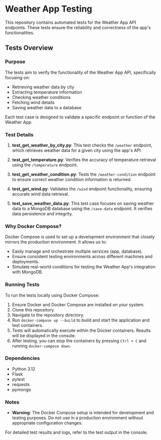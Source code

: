 # Weather App Testing

This repository contains automated tests for the Weather App API endpoints. These tests ensure the reliability and correctness of the app's functionalities.

## Tests Overview

### Purpose
The tests aim to verify the functionality of the Weather App API, specifically focusing on:
- Retrieving weather data by city
- Extracting temperature information
- Checking weather conditions
- Fetching wind details
- Saving weather data to a database

Each test case is designed to validate a specific endpoint or function of the Weather App.

### Test Details
1. **test_get_weather_by_city.py**: This test checks the `/weather` endpoint, which retrieves weather data for a given city using the app's API.

2. **test_get_temperature.py**: Verifies the accuracy of temperature retrieval using the `/temperature` endpoint.

3. **test_get_weather_condition.py**: Tests the `/weather-condition` endpoint to ensure correct weather condition information is returned.

4. **test_get_wind.py**: Validates the `/wind` endpoint functionality, ensuring accurate wind data retrieval.

5. **test_save_weather_data.py**: This test case focuses on saving weather data to a MongoDB database using the `/save-data` endpoint. It verifies data persistence and integrity.

### Why Docker Compose?
Docker Compose is used to set up a development environment that closely mirrors the production environment. It allows us to:
- Easily manage and orchestrate multiple services (app, database).
- Ensure consistent testing environments across different machines and deployments.
- Simulate real-world conditions for testing the Weather App's integration with MongoDB.

### Running Tests
To run the tests locally using Docker Compose:
1. Ensure Docker and Docker Compose are installed on your system.
2. Clone this repository.
3. Navigate to the repository directory.
4. Run `docker-compose up --build` to build and start the application and test containers.
5. Tests will automatically execute within the Docker containers. Results will be displayed in the console.
6. After testing, you can stop the containers by pressing `Ctrl + C` and running `docker-compose down`.

### Dependencies
- Python 3.12
- Flask
- pytest
- requests
- pymongo

### Notes
- **Warning**: The Docker Compose setup is intended for development and testing purposes. Do not use in a production environment without appropriate configuration changes.

For detailed test results and logs, refer to the test output in the console.

